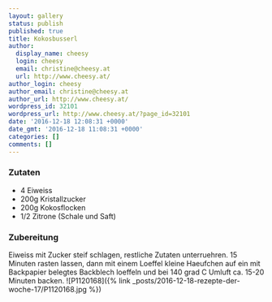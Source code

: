 ```yaml
---
layout: gallery
status: publish
published: true
title: Kokosbusserl
author:
  display_name: cheesy
  login: cheesy
  email: christine@cheesy.at
  url: http://www.cheesy.at/
author_login: cheesy
author_email: christine@cheesy.at
author_url: http://www.cheesy.at/
wordpress_id: 32101
wordpress_url: http://www.cheesy.at/?page_id=32101
date: '2016-12-18 12:08:31 +0000'
date_gmt: '2016-12-18 11:08:31 +0000'
categories: []
comments: []
---
```

### Zutaten
- 4 Eiweiss
- 200g Kristallzucker
- 200g Kokosflocken
- 1/2 Zitrone (Schale und Saft)
### Zubereitung
Eiweiss mit Zucker steif schlagen, restliche Zutaten unterruehren. 15 Minuten rasten lassen, dann mit einem Loeffel kleine Haeufchen auf ein mit Backpapier belegtes Backblech loeffeln und bei 140 grad C Umluft ca. 15-20 Minuten backen.
![P1120168]({% link _posts/2016-12-18-rezepte-der-woche-17/P1120168.jpg %})
